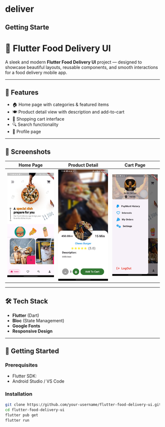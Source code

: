 # deliver


## Getting Starte

# 🍔 Flutter Food Delivery UI

A sleek and modern **Flutter Food Delivery UI** project — designed to showcase beautiful layouts, reusable components, and smooth interactions for a food delivery mobile app.

---

## 🚀 Features

- 🏠 Home page with categories & featured items
- 🍽️ Product detail view with description and add-to-cart
- 🛒 Shopping cart interface
- 🔍 Search functionality
- 👤 Profile page


---

## 📱 Screenshots

| Home Page | Product Detail | Cart Page |
|-----------|----------------|-----------|
| ![Home](../assets/screenshots/home.jpg) | ![Product Detail](../assets/screenshots/detail.jpg) | ![Side Bar](../assets/screenshots/menu.jpg) |

---

## 🛠️ Tech Stack

- **Flutter** (Dart)
- **Bloc** (State Management) 
- **Google Fonts**
- **Responsive Design**

---

## 🔧 Getting Started

### Prerequisites

- Flutter SDK:
- Android Studio / VS Code

### Installation

```bash
git clone https://github.com/your-username/flutter-food-delivery-ui.git
cd flutter-food-delivery-ui
flutter pub get
flutter run
